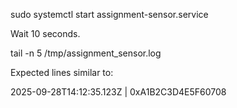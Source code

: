 sudo systemctl start assignment-sensor.service

Wait 10 seconds.

tail -n 5 /tmp/assignment_sensor.log

Expected lines similar to:

2025-09-28T14:12:35.123Z | 0xA1B2C3D4E5F60708


